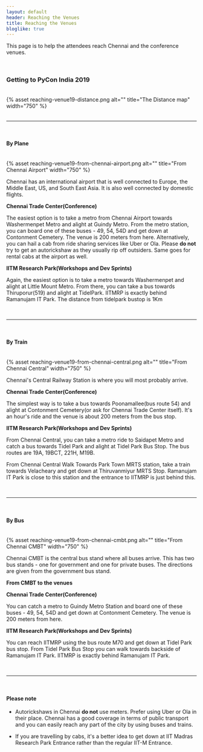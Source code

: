 ```yaml
---
layout: default
header: Reaching the Venues
title: Reaching the Venues
bloglike: true
---
```


This page is to help the attendees reach Chennai and the conference venues.

<br>

### Getting to PyCon India 2019

<br>
<div>
    {% asset reaching-venue19-distance.png alt="" 
     	  	title="The Distance map" width="750" %}
</div>

<br>

---

<br>

#### **By Plane**
<br>
<div>
     {% asset reaching-venue19-from-chennai-airport.png alt="" 
     	  	title="From Chennai Airport" width="750" %}
</div>


Chennai has an international airport that is well connected to Europe, the Middle East, US,
and South East Asia. It is also well connected by domestic flights.

**Chennai Trade Center(Conference)**

The easiest option is to take a metro from Chennai Airport towards Washermenpet Metro and alight
at Guindy Metro. From the metro station, you can board one of these buses - 49, 54, 54D and
get down at Contonment Cemetery. The venue is 200 meters from here. Alternatively, you can hail
a cab from ride sharing services like Uber or Ola. Please **do not** try to get an autorickshaw
as they usually rip off outsiders. Same goes for rental cabs at the airport as well.

**IITM Research Park(Workshops and Dev Sprints)**

Again, the easiest option is to take a metro towards Washermenpet and alight at Little Mount Metro.
From there, you can take a bus towards Thiruporur(519) and alight at TidelPark. IITMRP is exactly
behind Ramanujam IT Park. The distance from tidelpark bustop is 1Km

<br>

---

<br>

#### **By Train**
<br>

<div>
     {% asset reaching-venue19-from-chennai-central.png  alt=""
     	  	title="From Chennai Central" width="750" %}
</div>



Chennai's Central Railway Station is where you will most probably arrive. 

**Chennai Trade Center(Conference)**

The simplest way is to take a bus towards Poonamallee(bus route 54) and alight at Contonment
Cemetery(or ask for Chennai Trade Center itself). It's an hour's ride and the venue is about 200
meters from the bus stop.

**IITM Research Park(Workshops and Dev Sprints)**

From Chennai Central, you can take a metro ride to Saidapet Metro and catch a bus
towards Tidel Park and alight at Tidel Park Bus Stop. The bus routes are 19A, 19BCT, 221H, M19B. 

From Chennai Central Walk Towards Park Town MRTS station, take a train towards Velacheary and
get down at Thiruvanmiyur MRTS Stop. Ramanujam IT Park is close to this
station and the entrance to IITMRP is just behind this.

<br>

---

<br>

#### **By Bus**
<br>

<div>
     {% asset reaching-venue19-from-chennai-cmbt.png  alt=""
     	  	title="From Chennai CMBT" width="750" %}
</div>



Chennai CMBT is the central bus stand where all buses arrive. This has two bus stands - one
for government and one for private buses. The directions are given from the government bus stand.

**From CMBT to the venues**

**Chennai Trade Center(Conference)**

You can catch a metro to Guindy Metro Station and board one of these buses - 49, 54, 54D and
get down at Contonment Cemetery. The venue is 200 meters from here.

**IITM Research Park(Workshops and Dev Sprints)**

You can reach IITMRP using the bus route M70 and get down at Tidel Park bus stop.
From Tidel Park Bus Stop you can walk towards backside of Ramanujam IT Park.
IITMRP is exactly behind Ramanujam IT Park.

<br>

---

<br>


#### **Please note**

* Autorickshaws in Chennai **do not** use meters. Prefer using Uber or Ola in their place. Chennai
  has a good coverage in terms of public transport and you can easily reach any part of the city
  by using buses and trains.

* If you are travelling by cabs, it's a better idea to get down at IIT Madras Research Park Entrance
  rather than the regular IIT-M Entrance.
